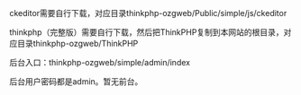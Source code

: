 ﻿
ckeditor需要自行下载，对应目录thinkphp-ozgweb/Public/simple/js/ckeditor


thinkphp（完整版）需要自行下载，然后把ThinkPHP复制到本网站的根目录，对应目录thinkphp-ozgweb/ThinkPHP


后台入口：thinkphp-ozgweb/simple/admin/index


后台用户密码都是admin。暂无前台。
